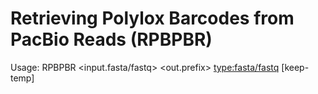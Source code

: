 # Retrieving Polylox Barcodes from PacBio Reads (RPBPBR) 

Usage: RPBPBR <input.fasta/fastq> <out.prefix> <type:fasta/fastq> [keep-temp] 

